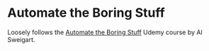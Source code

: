 # Automate the Boring Stuff

Loosely follows the [Automate the Boring Stuff](https://www.udemy.com/course/automate/) Udemy course by Al Sweigart.
